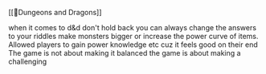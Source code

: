  [[🌳Dungeons and Dragons]] 
 
 when it comes to d&d don't hold back you can always change the answers to your riddles make monsters bigger or increase the power curve of items. Allowed players to gain power knowledge etc cuz it feels good on their end The game is not about making it balanced the game is about making a challenging